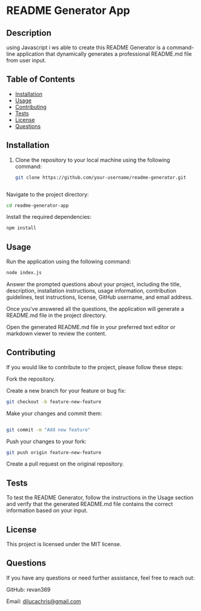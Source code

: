 # README Generator App

## Description

 using Javascript i ws able to create this README Generator is a command-line application that dynamically generates a professional README.md file from user input.

## Table of Contents

- [Installation](#installation)
- [Usage](#usage)
- [Contributing](#contributing)
- [Tests](#tests)
- [License](#license)
- [Questions](#questions)

## Installation

1. Clone the repository to your local machine using the following command:
   ```bash
   git clone https://github.com/your-username/readme-generator.git



Navigate to the project directory:

```bash
cd readme-generator-app
```


Install the required dependencies:

```bash
npm install
```


## Usage
Run the application using the following command:

   ```bash
   node index.js
```
Answer the prompted questions about your project, including the title, description, installation instructions, usage information, contribution guidelines, test instructions, license, GitHub username, and email address.

Once you've answered all the questions, the application will generate a README.md file in the project directory.

Open the generated README.md file in your preferred text editor or markdown viewer to review the content.

## Contributing
If you would like to contribute to the project, please follow these steps:

Fork the repository.

Create a new branch for your feature or bug fix:

```bash
git checkout -b feature-new-feature
```


Make your changes and commit them:

```bash

git commit -m "Add new feature"
```


Push your changes to your fork:

```bash
git push origin feature-new-feature
```


Create a pull request on the original repository.

## Tests
To test the README Generator, follow the instructions in the Usage section and verify that the generated README.md file contains the correct information based on your input.

## License
This project is licensed under the MIT license.

## Questions
If you have any questions or need further assistance, feel free to reach out:

GitHub: revan369

Email: dilucachris@gmail.com